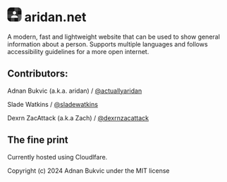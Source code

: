 # <img src="/src/favicons/icon-192.png" width="32px" height="32px"> aridan.net
A modern, fast and lightweight website that can be used to show general information about a person.
Supports multiple languages and follows accessibility guidelines for a more open internet. 

## Contributors:


Adnan Bukvic (a.k.a. aridan) / [@actuallyaridan](https://github.com/actuallyaridan)

Slade Watkins / [@sladewatkins](https://github.com/sladewatkins)

Dexrn ZacAttack (a.k.a Zach) / [@dexrnzacattack](https://github.com/dexrnzacattack)


## The fine print

Currently hosted using Cloudlfare. 

Copyright (c) 2024 Adnan Bukvic under the MIT license
